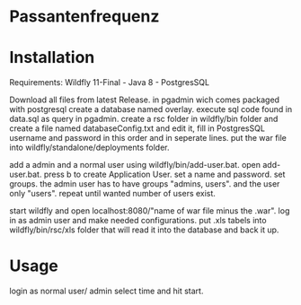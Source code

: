 # Passantenfrequenz

# Installation

Requirements:
Wildfly 11-Final -
Java 8 -
PostgresSQL

Download all files from latest Release.
in pgadmin wich comes packaged with postgresql create a database named overlay.
execute sql code found in data.sql as query in pgadmin.
create a rsc folder in wildfly/bin folder and create a file named databaseConfig.txt and edit it, fill in PostgresSQL username and password in this order and in seperate lines.
put the war file into wildfly/standalone/deployments folder.

add a admin and a normal user using wildfly/bin/add-user.bat.
open add-user.bat.
press b to create Application User.
set a name and password.
set groups.
the admin user has to have groups "admins, users".
and the user only "users".
repeat until wanted number of users exist.

start wildfly and open localhost:8080/"name of war file minus the .war". log in as admin user and make needed configurations.
put .xls tabels into wildfly/bin/rsc/xls folder that will read it into the database and back it up.

# Usage 
login as normal user/ admin select time and hit start.

